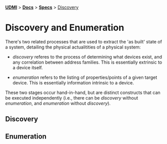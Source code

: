 [**UDMI**](../../) \> [**Docs**](../) \> [**Specs**](./)
\> [Discovery](#)

# Discovery and Enumeration

There's two related processes that are used to extract the
'as built' state of a system, detailing the physical actualitities
of a physical system:

* _discovery_ referes to the process of determining what devices
exist, and any correlation between address families. This is
essentially extrinsic to a device itself.

* _enumeration_ refers to the listing of properties/points of a given
target device. This is essentially information intrinsic to a
device.

These two stages occur hand-in-hand, but are distinct constructs that
can be executed independently (i.e., there can be _discovery_ without
_enumeration_, and _enumeration_ without _discovery_).

## Discovery

## Enumeration
